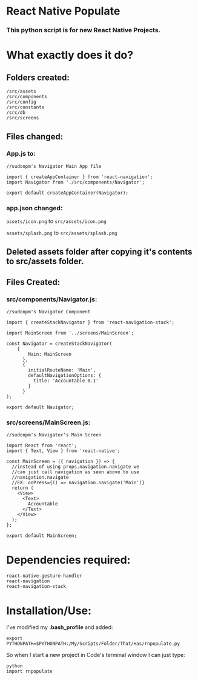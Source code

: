 # React Native Populate

### This python script is for new React Native Projects.

# What exactly does it do?

## Folders created:

```
/src/assets
/src/components
/src/config
/src/constants
/src/db
/src/screens
```

## Files changed:

### App.js to:

```
//sudonpm's Navigator Main App file

import { createAppContainer } from 'react-navigation';
import Navigator from './src/components/Navigator';

export default createAppContainer(Navigator);
```

### app.json changed:

```assets/icon.png```  to ```src/assets/icon.png```

```assets/splash.png``` to ```src/assets/splash.png```

## Deleted assets folder after copying it's contents to src/assets folder.

## Files Created:

### src/components/Navigator.js:

```
//sudonpm's Navigator Component

import { createStackNavigator } from 'react-navigation-stack';

import MainScreen from '../screens/MainScreen';

const Navigator = createStackNavigator(
    {
        Main: MainScreen
      },
      {
        initialRouteName: 'Main',
        defaultNavigationOptions: {
          title: 'Accountable 0.1'
        }
      }
);

export default Navigator;
```

### src/screens/MainScreen.js:

```
//sudonpm's Navigator's Main Screen

import React from 'react';
import { Text, View } from 'react-native';

const MainScreen = ({ navigation }) => {
  //instead of using props.navigation.navigate we
  //can just call navigation as seen above to use
  //navigation.navigate
  //EX: onPress={() => navigation.navigate('Main')}
  return ( 
    <View>
      <Text>
        Accountable
      </Text>
    </View>
  );
};

export default MainScreen;
```

# Dependencies required:

```
react-native-gesture-handler
react-navigation
react-navigation-stack
```

# Installation/Use:

I've modified my **.bash_profile** and added:

```export PYTHONPATH=$PYTHONPATH:/My/Scripts/Folder/That/Has/rnpopulate.py```

So when I start a new project in Code's terminal window I can just type:

```
python
import rnpopulate
```